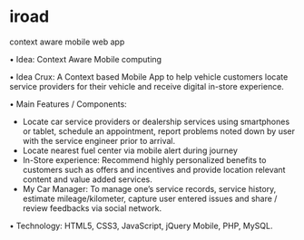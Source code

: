 iroad
=====

context aware mobile web app

•  Idea: Context Aware Mobile computing

•	Idea Crux: A Context based Mobile App to help vehicle customers locate service providers for their vehicle and receive digital in-store experience.

•	Main Features / Components:

- Locate car service providers or dealership services using smartphones or tablet, schedule an appointment, report problems noted down by user with the service engineer prior to arrival.
- Locate nearest fuel center via mobile alert during journey
- In-Store experience: Recommend highly personalized benefits to customers such as offers and incentives and provide location relevant content and value added services.
- My Car Manager: To manage one’s service records, service history, estimate mileage/kilometer, capture user entered issues and share / review feedbacks via social network.

•	Technology:
  HTML5, CSS3, JavaScript, jQuery Mobile, PHP, MySQL.


